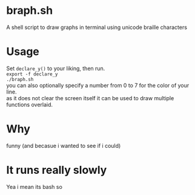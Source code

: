 # braph.sh
A shell script to draw graphs in terminal using unicode braille characters

# Usage
Set ``declare_y()`` to your liking, then run.  
``export -f declare_y``  
``./braph.sh``  
you can also optionally specify a number from 0 to 7 for the color of your line.  
as it does not clear the screen itself it can be used to draw multiple functions overlaid.

# Why
funny (and becasue i wanted to see if i could)  

# It runs really slowly
Yea i mean its bash so
